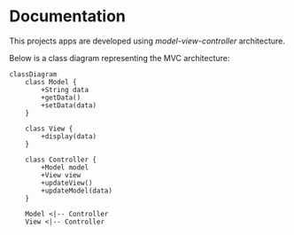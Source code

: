 # Documentation

This projects apps are developed using *model-view-controller* architecture.


Below is a class diagram representing the MVC architecture:

```mermaid
classDiagram
    class Model {
        +String data
        +getData()
        +setData(data)
    }

    class View {
        +display(data)
    }

    class Controller {
        +Model model
        +View view
        +updateView()
        +updateModel(data)
    }

    Model <|-- Controller
    View <|-- Controller
```

